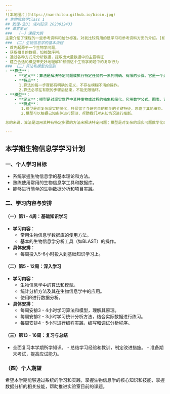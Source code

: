 ```yaml
---
---
![本地图片](https://nanshilou.github.io/bioin.jpg)
# 生物信息学Class 1
## 致理-生31 胡刘钰滨 2023012433
## 课堂笔记
###  （一）课程大纲
主要介绍了课程的一些参考资料和给分标准，对我比较有用的是学习和参考资料方面的介绍。[相关资源](https://book.ncrnalab.org/teaching/appendix/appendix1.keep-learning)
### （二）生物信息学的基本流程
- 首先起源于一个生物学问题，
- 获取相关的数据，如核酸序列。
- 通过各种方式来分析数据，提取出大量数据中的主要特征
- 建立合适的模型来更好地理解和预测这个生物学问题中的复杂行为
### （三）算法和模型的区别
- **算法**：
    - **定义**：算法是解决特定问题或执行特定任务的一系列明确、有限的步骤。它是一个过程，用于在给定输入后产生期望的输出。
    - **特点**：
      1.算法的每一步骤都有明确的定义，不存在模糊不清的操作。
      2.算法必须在有限的步骤后结束，不能无限循环。
- **模型**：
    - **定义**：模型是对现实世界中某种事物或过程的抽象和简化，它用数学公式、图表、计算机程序等形式来描述事物的结构、行为和相互关系，以便更好地理解和预测现实世界中的现象。
    - **特点**：
       1.模型是对复杂现实的简化，只保留了与研究目的相关的关键特征，忽略了其他细节。
       2.模型可以根据已知条件进行预测，帮助我们对未知情况进行推断。

总的来说，算法是运用某种有特定步骤的方法来解决特定问题；模型是对复杂的现实问题数学化或者抽象化，用以更好地描述现象和预测。

---
```

## 本学期生物信息学学习计划
### 一、个人学习目标
- 系统掌握生物信息学的基本理论和方法。
- 熟练使用常用的生物信息学工具和数据库。
- 能够进行简单的生物数据分析和项目实践。
### 二、学习内容与安排
#### （一）第1 - 4周：基础知识学习
- **学习内容**：
    - 常用生物信息学数据库的使用方法。
    - 基本的生物信息学分析工具（如BLAST）的操作。
- **具体安排**：
    - 每周投入5-6小时投入到基础知识学习上。

#### （二）第5 - 12周：深入学习
- **学习内容**：
    - 生物信息学中的算法和模型。
    - 统计分析方法及其在生物信息学中的应用。
    - 使用R进行数据分析。
- **具体安排**：
    - 每周安排3 - 4小时学习算法和模型，理解其原理。
    - 每周安排2 - 3小时学习统计分析方法，结合实际数据进行练习。
    - 每周安排4 - 5小时进行编程实践，编写和调试分析程序。

#### （三）第13 - 16周：复习与总结
   - 全面复习本学期所学知识。
    - 总结学习经验和教训，制定改进措施。
    - 准备期末考试，提高应试能力。

### （四）个人期望
希望本学期能够通过系统的学习和实践，掌握生物信息学的核心知识和技能，掌握数据分析的相关技能，帮助推进实验室目前的课题。
